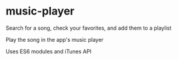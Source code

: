 # music-player

Search for a song, check your favorites, and add them to a playlist

Play the song in the app's music player

Uses ES6 modules and iTunes API
